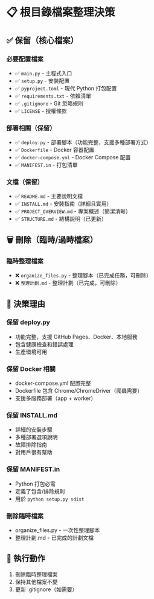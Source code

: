 # 📋 根目錄檔案整理決策

## ✅ 保留（核心檔案）

### 必要配置檔案
- ✅ `main.py` - 主程式入口
- ✅ `setup.py` - 安裝配置
- ✅ `pyproject.toml` - 現代 Python 打包配置
- ✅ `requirements.txt` - 依賴清單
- ✅ `.gitignore` - Git 忽略規則
- ✅ `LICENSE` - 授權條款

### 部署相關（保留）
- ✅ `deploy.py` - 部署腳本（功能完整，支援多種部署方式）
- ✅ `Dockerfile` - Docker 容器配置
- ✅ `docker-compose.yml` - Docker Compose 配置
- ✅ `MANIFEST.in` - 打包清單

### 文檔（保留）
- ✅ `README.md` - 主要說明文檔
- ✅ `INSTALL.md` - 安裝指南（詳細且實用）
- ✅ `PROJECT_OVERVIEW.md` - 專案概述（簡潔清晰）
- ✅ `STRUCTURE.md` - 結構說明（已更新）

## 🗑️ 刪除（臨時/過時檔案）

### 臨時整理檔案
- ❌ `organize_files.py` - 整理腳本（已完成任務，可刪除）
- ❌ `整理計劃.md` - 整理計劃（已完成，可刪除）

## 📝 決策理由

### 保留 deploy.py
- 功能完整，支援 GitHub Pages、Docker、本地服務
- 包含健康檢查和錯誤處理
- 生產環境可用

### 保留 Docker 相關
- docker-compose.yml 配置完整
- Dockerfile 包含 Chrome/ChromeDriver（爬蟲需要）
- 支援多服務部署（app + worker）

### 保留 INSTALL.md
- 詳細的安裝步驟
- 多種部署選項說明
- 故障排除指南
- 對用戶很有幫助

### 保留 MANIFEST.in
- Python 打包必需
- 定義了包含/排除規則
- 用於 `python setup.py sdist`

### 刪除臨時檔案
- organize_files.py - 一次性整理腳本
- 整理計劃.md - 已完成的計劃文檔

## 🎯 執行動作

1. 刪除臨時整理檔案
2. 保持其他檔案不變
3. 更新 .gitignore（如需要）
